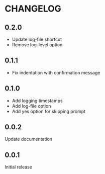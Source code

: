 # CHANGELOG

## 0.2.0
* Update log-file shortcut
* Remove log-level option

## 0.1.1
* Fix indentation with confirmation message

## 0.1.0
* Add logging timestamps
* Add log-file option
* Add yes option for skipping prompt

## 0.0.2
Update documentation

## 0.0.1
Initial release

